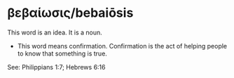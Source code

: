 # βεβαίωσις/bebaiōsis
This word is an idea. It is a noun.

* This word means confirmation. Confirmation is the act of helping people to know that something is true.

See: Philippians 1:7; Hebrews 6:16
